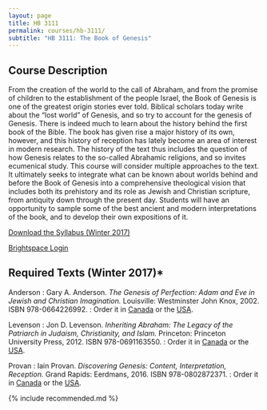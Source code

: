 ```yaml
---
layout: page
title: HB 3111
permalink: courses/hb-3111/
subtitle: "HB 3111: The Book of Genesis"
---
```


## Course Description

From the creation of the world to the call of Abraham, and from the
promise of children to the establishment of the people Israel, the Book
of Genesis is one of the greatest origin stories ever told. Biblical
scholars today write about the “lost world” of Genesis, and so try to
account for the genesis of Genesis. There is indeed much to learn about
the history behind the first book of the Bible. The book has given rise
a major history of its own, however, and this history of reception has
lately become an area of interest in modern research. The history of the
text thus includes the question of how Genesis relates to the so-called
Abrahamic religions, and so invites ecumenical study. This course will
consider multiple approaches to the text. It ultimately seeks to
integrate what can be known about worlds behind and before the Book of
Genesis into a comprehensive theological vision that includes both its
prehistory and its role as Jewish and Christian scripture, from
antiquity down through the present day. Students will have an
opportunity to sample some of the best ancient and modern
interpretations of the book, and to develop their own expositions of it.

[Download the Syllabus (Winter 2017)](https://github.com/danieldriver/Syllabi/raw/master/HB/HB%203111-Genesis-Driver%202017.pdf)

[Brightspace Login](https://smu.brightspace.com/d2l/login)

## Required Texts (Winter 2017)*

Anderson
: Gary A. Anderson. *The Genesis of Perfection: Adam and Eve in Jewish and Christian Imagination.* Louisville: Westminster John Knox, 2002. ISBN 978-0664226992.
: Order it in [Canada](http://amzn.to/2jo9Mxy) or the [USA](http://amzn.to/2jQeIYW).

Levenson
: Jon D. Levenson. *Inheriting Abraham: The Legacy of the Patriarch in Judaism, Christianity, and Islam.* Princeton: Princeton University Press, 2012. ISBN 978-0691163550.
: Order it in [Canada](http://amzn.to/2joigFe) or the [USA](http://amzn.to/2joa07S).

Provan
: Iain Provan. *Discovering Genesis: Content, Interpretation, Reception.* Grand Rapids: Eerdmans, 2016. ISBN 978-0802872371.
: Order it in [Canada](http://amzn.to/2jQobiU) or the [USA](http://amzn.to/2itO7oj).

{% include recommended.md %}

<!--
tk
: tk
: Order it in [Canada]() or the [USA]().
-->
